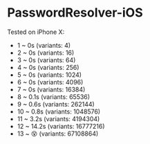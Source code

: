 # PasswordResolver-iOS

Tested on iPhone X:
- 1 ~ 0s (variants: 4)
- 2 ~ 0s (variants: 16)
- 3 ~ 0s (variants: 64)
- 4 ~ 0s (variants: 256)
- 5 ~ 0s (variants: 1024)
- 6 ~ 0s (variants: 4096)
- 7 ~ 0s (variants: 16384)
- 8 ~ 0.1s (variants: 65536)
- 9 ~ 0.6s (variants: 262144)
- 10 ~ 0.8s (variants: 1048576)
- 11 ~ 3.2s (variants: 4194304)
- 12 ~ 14.2s (variants: 16777216)
- 13 ~ 😵  (variants: 67108864)
